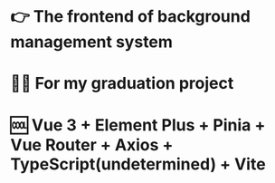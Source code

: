 # 👉 The frontend of background management system

# 👨‍💻‍ For my graduation project

# 🆒 Vue 3 + Element Plus + Pinia + Vue Router + Axios + TypeScript(undetermined) + Vite
